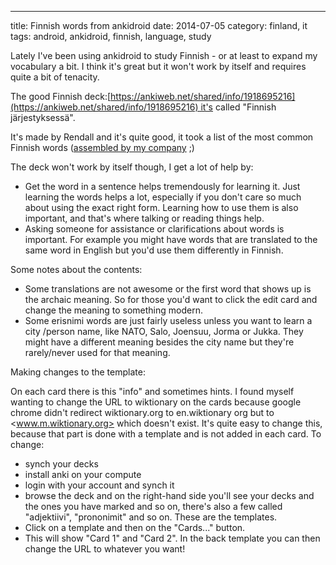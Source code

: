 ---
title: Finnish words from ankidroid
date: 2014-07-05
category: finland, it
tags: android, ankidroid, finnish, language, study

Lately I've been using ankidroid to study Finnish - or at least to expand my vocabulary a bit. I think it's great but it won't work by itself and requires quite a bit of tenacity.

The good Finnish deck:[https://ankiweb.net/shared/info/1918695216](https://ankiweb.net/shared/info/1918695216) it's called "Finnish järjestyksessä".

It's made by Rendall and it's quite good, it took a list of the most common Finnish words ([assembled by my company](http://www.csc.fi/tutkimus/alat/kielitiede/taajuussanasto-B9996/view) ;)

The deck won't work by itself though, I get a lot of help by:

- Get the word in a sentence helps tremendously for learning it. Just learning the words helps a lot, especially if you don't care so much about using the exact right form. Learning how to use them is also important, and that's where talking or reading things help.
- Asking someone for assistance or clarifications about words is important. For example you might have words that are translated to the same word in English but you'd use them differently in Finnish.

Some notes about the contents:

- Some translations are not awesome or the first word that shows up is the archaic meaning. So for those you'd want to click the edit card and change the meaning to something modern.
- Some erisnimi words are just fairly useless unless you want to learn a city /person name, like NATO, Salo, Joensuu, Jorma or Jukka. They might have a different meaning besides the city name but they're rarely/never used for that meaning.

Making changes to the template:

On each card there is this "info" and sometimes hints. I found myself wanting to change the URL to wiktionary on the cards because google chrome didn't redirect wiktionary.org to en.wiktionary org but to <www.m.wiktionary.org> which doesn't exist. It's quite easy to change this, because that part is done with a template and is not added in each card. To change:

- synch your decks
- install anki on your compute
- login with your account and synch it
- browse the deck and on the right-hand side you'll see your decks and the ones you have marked and so on, there's also a few called "adjektiivi", "prononimit" and so on. These are the templates.
- Click on a template and then on the "Cards..." button.
- This will show "Card 1" and "Card 2". In the back template you can then change the URL to whatever you want!
